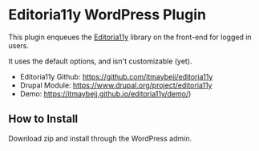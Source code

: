 # Editoria11y WordPress Plugin

This plugin enqueues the [Editoria11y](https://github.com/itmaybejj/editoria11y) library on the front-end for logged in users.

It uses the default options, and isn't customizable (yet).

* Editoria11y Github: https://github.com/itmaybejj/editoria11y
* Drupal Module: https://www.drupal.org/project/editoria11y
* Demo: https://itmaybejj.github.io/editoria11y/demo/)

## How to Install

Download zip and install through the WordPress admin.
